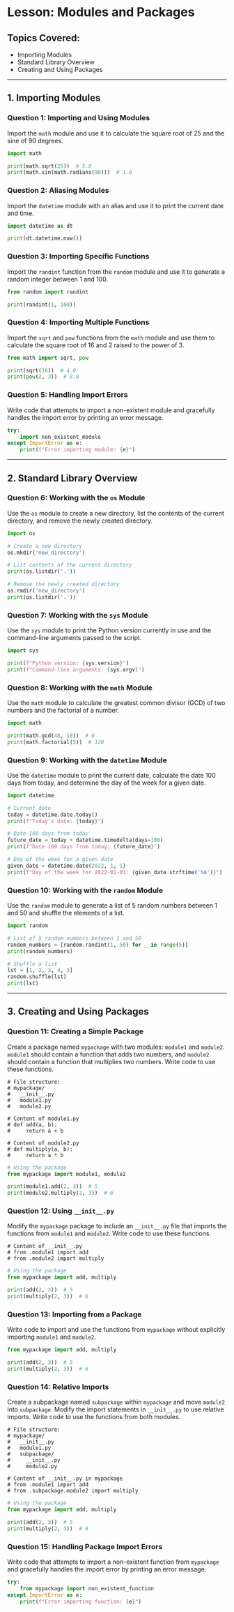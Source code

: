 # Lesson: Modules and Packages

## Topics Covered:
- Importing Modules
- Standard Library Overview
- Creating and Using Packages

---

## 1. Importing Modules

### Question 1: Importing and Using Modules

Import the `math` module and use it to calculate the square root of 25 and the sine of 90 degrees.

```python
import math

print(math.sqrt(25))  # 5.0
print(math.sin(math.radians(90)))  # 1.0
```

### Question 2: Aliasing Modules

Import the `datetime` module with an alias and use it to print the current date and time.

```python
import datetime as dt

print(dt.datetime.now())
```

### Question 3: Importing Specific Functions

Import the `randint` function from the `random` module and use it to generate a random integer between 1 and 100.

```python
from random import randint

print(randint(1, 100))
```

### Question 4: Importing Multiple Functions

Import the `sqrt` and `pow` functions from the `math` module and use them to calculate the square root of 16 and 2 raised to the power of 3.

```python
from math import sqrt, pow

print(sqrt(16))  # 4.0
print(pow(2, 3))  # 8.0
```

### Question 5: Handling Import Errors

Write code that attempts to import a non-existent module and gracefully handles the import error by printing an error message.

```python
try:
    import non_existent_module
except ImportError as e:
    print(f"Error importing module: {e}")
```

---

## 2. Standard Library Overview

### Question 6: Working with the `os` Module

Use the `os` module to create a new directory, list the contents of the current directory, and remove the newly created directory.

```python
import os

# Create a new directory
os.mkdir('new_directory')

# List contents of the current directory
print(os.listdir('.'))

# Remove the newly created directory
os.rmdir('new_directory')
print(os.listdir('.'))
```

### Question 7: Working with the `sys` Module

Use the `sys` module to print the Python version currently in use and the command-line arguments passed to the script.

```python
import sys

print(f"Python version: {sys.version}")
print(f"Command-line arguments: {sys.argv}")
```

### Question 8: Working with the `math` Module

Use the `math` module to calculate the greatest common divisor (GCD) of two numbers and the factorial of a number.

```python
import math

print(math.gcd(48, 18))  # 6
print(math.factorial(5))  # 120
```

### Question 9: Working with the `datetime` Module

Use the `datetime` module to print the current date, calculate the date 100 days from today, and determine the day of the week for a given date.

```python
import datetime

# Current date
today = datetime.date.today()
print(f"Today's date: {today}")

# Date 100 days from today
future_date = today + datetime.timedelta(days=100)
print(f"Date 100 days from today: {future_date}")

# Day of the week for a given date
given_date = datetime.date(2022, 1, 1)
print(f"Day of the week for 2022-01-01: {given_date.strftime('%A')}")
```

### Question 10: Working with the `random` Module

Use the `random` module to generate a list of 5 random numbers between 1 and 50 and shuffle the elements of a list.

```python
import random

# List of 5 random numbers between 1 and 50
random_numbers = [random.randint(1, 50) for _ in range(5)]
print(random_numbers)

# Shuffle a list
lst = [1, 2, 3, 4, 5]
random.shuffle(lst)
print(lst)
```

---

## 3. Creating and Using Packages

### Question 11: Creating a Simple Package

Create a package named `mypackage` with two modules: `module1` and `module2`. `module1` should contain a function that adds two numbers, and `module2` should contain a function that multiplies two numbers. Write code to use these functions.

```
# File structure:
# mypackage/
#   __init__.py
#   module1.py
#   module2.py

# Content of module1.py
# def add(a, b):
#     return a + b

# Content of module2.py
# def multiply(a, b):
#     return a * b
```

```python
# Using the package
from mypackage import module1, module2

print(module1.add(2, 3))  # 5
print(module2.multiply(2, 3))  # 6
```

### Question 12: Using `__init__.py`

Modify the `mypackage` package to include an `__init__.py` file that imports the functions from `module1` and `module2`. Write code to use these functions.

```
# Content of __init__.py
# from .module1 import add
# from .module2 import multiply
```

```python
# Using the package
from mypackage import add, multiply

print(add(2, 3))  # 5
print(multiply(2, 3))  # 6
```

### Question 13: Importing from a Package

Write code to import and use the functions from `mypackage` without explicitly importing `module1` and `module2`.

```python
from mypackage import add, multiply

print(add(2, 3))  # 5
print(multiply(2, 3))  # 6
```

### Question 14: Relative Imports

Create a subpackage named `subpackage` within `mypackage` and move `module2` into `subpackage`. Modify the import statements in `__init__.py` to use relative imports. Write code to use the functions from both modules.

```
# File structure:
# mypackage/
#   __init__.py
#   module1.py
#   subpackage/
#     __init__.py
#     module2.py

# Content of __init__.py in mypackage
# from .module1 import add
# from .subpackage.module2 import multiply
```

```python
# Using the package
from mypackage import add, multiply

print(add(2, 3))  # 5
print(multiply(2, 3))  # 6
```

### Question 15: Handling Package Import Errors

Write code that attempts to import a non-existent function from `mypackage` and gracefully handles the import error by printing an error message.

```python
try:
    from mypackage import non_existent_function
except ImportError as e:
    print(f"Error importing function: {e}")
```